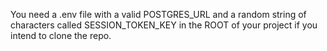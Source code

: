You need a .env file with a valid POSTGRES_URL and a random string of characters called SESSION_TOKEN_KEY in the ROOT of your project if you intend to clone the repo.